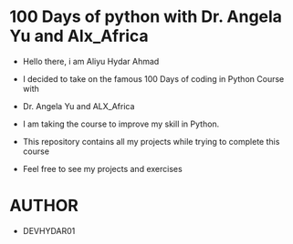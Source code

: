 # 100 Days of python with Dr. Angela Yu and Alx_Africa
- Hello there, i am Aliyu Hydar Ahmad

- I decided to take on the famous 100 Days of coding in Python Course with
- Dr. Angela Yu and ALX_Africa

- I am taking the course to improve my skill in Python.

- This repository contains all my projects while trying to complete this course

- Feel free to see my projects and exercises

# AUTHOR
- DEVHYDAR01
